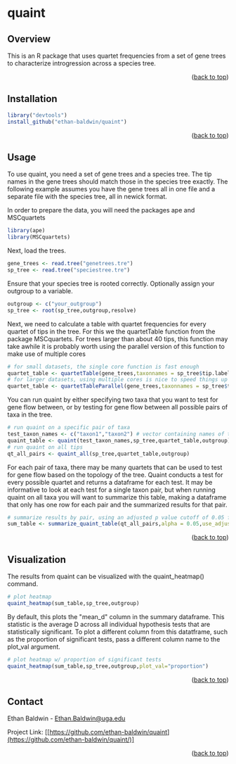 # quaint



<!-- Improved compatibility of back to top link: See: https://github.com/othneildrew/Best-README-Template/pull/73 -->
<a id="readme-top"></a>
<!--
*** Thanks for checking out the Best-README-Template. If you have a suggestion
*** that would make this better, please fork the repo and create a pull request
*** or simply open an issue with the tag "enhancement".
*** Don't forget to give the project a star!
*** Thanks again! Now go create something AMAZING! :D
-->

<!-- ABOUT THE PROJECT -->
## Overview

This is an R package that uses quartet frequencies from a set of gene trees to characterize introgression across a species tree. 

<p align="right">(<a href="#readme-top">back to top</a>)</p>

<!-- Installation -->
## Installation
   ```r
   library("devtools")
   install_github("ethan-baldwin/quaint")
   ```

<p align="right">(<a href="#readme-top">back to top</a>)</p>

<!-- Usage -->
## Usage

To use quaint, you need a set of gene trees and a species tree. The tip names in the gene trees should match those in the species tree exactly. The following example assumes you have the gene trees all in one file and a separate file with the species tree, all in newick format.

In order to prepare the data, you will need the packages ape and MSCquartets
   ```r
   library(ape)
   library(MSCquartets)
   ```

Next, load the trees.
   ```r
   gene_trees <- read.tree("genetrees.tre")
   sp_tree <- read.tree("speciestree.tre")
   ```
Ensure that your species tree is rooted correctly. Optionally assign your outgroup to a variable.
   ```r
   outgroup <- c("your_outgroup")
   sp_tree <- root(sp_tree,outgroup,resolve)
   ```
Next, we need to calculate a table with quartet frequencies for every quartet of tips in the tree. For this we the quartetTable function from the package MSCquartets. For trees larger than about 40 tips, this function may take awhile  it is probably worth using the parallel version of this function to make use of multiple cores
   ```r
   # for small datasets, the single core function is fast enough
   quartet_table <- quartetTable(gene_trees,taxonnames = sp_tree$tip.label)
   # for larger datasets, using multiple cores is nice to speed things up
   quartet_table <- quartetTableParallel(gene_trees,taxonnames = sp_tree$tip.label,numCores = 10)
   ```
You can run quaint by either specifying two taxa that you want to test for gene flow between, or by testing for gene flow between all possible pairs of taxa in the tree.
   ```r
   # run quaint on a specific pair of taxa
   test_taxon_names <- c("taxon1","taxon2") # vector containing names of taxa pair you want to test introgression for
   quaint_table <- quaint(test_taxon_names,sp_tree,quartet_table,outgroup)
   # run quaint on all tips
   qt_all_pairs <- quaint_all(sp_tree,quartet_table,outgroup)
   ```
For each pair of taxa, there may be many quartets that can be used to test for gene flow based on the topology of the tree. Quaint conducts a test for every possible quartet and returns a dataframe for each test. It may be informative to look at each test for a single taxon pair, but when running quaint on all taxa you will want to summarize this table, making a dataframe that only has one row for each pair and the summarized results for that pair.
   ```r
   # summarize results by pair, using an adjusted p value cutoff of 0.05 for the chi sq tests
   sum_table <- summarize_quaint_table(qt_all_pairs,alpha = 0.05,use_adjusted_p = TRUE)
   ```

<p align="right">(<a href="#readme-top">back to top</a>)</p>

<!-- Visualization -->
## Visualization

The results from quaint can be visualized with the quaint_heatmap() command.
   ```r
   # plot heatmap
   quaint_heatmap(sum_table,sp_tree,outgroup)
   ```
By default, this plots the "mean_d" column in the summary dataframe. This statistic is the average D across all individual hypothesis tests that are statistically significant. To plot a different column from this datatframe, such as the proportion of significant tests, pass a different column name to the plot_val argument.
   ```r
   # plot heatmap w/ proportion of significant tests
   quaint_heatmap(sum_table,sp_tree,outgroup,plot_val="proportion")
   ```

<p align="right">(<a href="#readme-top">back to top</a>)</p>

<!-- CONTACT -->
## Contact

Ethan Baldwin - Ethan.Baldwin@uga.edu

Project Link: [[https://github.com/ethan-baldwin/quaint](https://github.com/ethan-baldwin/quaint/)]

<p align="right">(<a href="#readme-top">back to top</a>)</p>


<!-- MARKDOWN LINKS & IMAGES -->
<!-- https://www.markdownguide.org/basic-syntax/#reference-style-links -->
[contributors-shield]: https://img.shields.io/github/contributors/ethan-baldwin/quaint.svg?style=for-the-badge
[contributors-url]: https://github.com/ethan-baldwin/quaint/graphs/contributors
[forks-shield]: https://img.shields.io/github/forks/ethan-baldwin/quaint.svg?style=for-the-badge
[forks-url]: https://github.com/ethan-baldwin/quaint/network/members
[stars-shield]: https://img.shields.io/github/stars/ethan-baldwin/quaint.svg?style=for-the-badge
[stars-url]: https://github.com/ethan-baldwin/quaint/stargazers
[issues-shield]: https://img.shields.io/github/issues/ethan-baldwin/quaint.svg?style=for-the-badge
[issues-url]: https://github.com/ethan-baldwin/quaint/issues
[license-shield]: https://img.shields.io/github/license/ethan-baldwin/quaint.svg?style=for-the-badge
[license-url]: https://github.com/ethan-baldwin/quaint/blob/master/LICENSE.txt
[linkedin-shield]: https://img.shields.io/badge/-LinkedIn-black.svg?style=for-the-badge&logo=linkedin&colorB=555
[linkedin-url]: https://linkedin.com/in/linkedin_username
[product-screenshot]: images/screenshot.png
[Next.js]: https://img.shields.io/badge/next.js-000000?style=for-the-badge&logo=nextdotjs&logoColor=white
[Next-url]: https://nextjs.org/
[React.js]: https://img.shields.io/badge/React-20232A?style=for-the-badge&logo=react&logoColor=61DAFB
[React-url]: https://reactjs.org/
[Vue.js]: https://img.shields.io/badge/Vue.js-35495E?style=for-the-badge&logo=vuedotjs&logoColor=4FC08D
[Vue-url]: https://vuejs.org/
[Angular.io]: https://img.shields.io/badge/Angular-DD0031?style=for-the-badge&logo=angular&logoColor=white
[Angular-url]: https://angular.io/
[Svelte.dev]: https://img.shields.io/badge/Svelte-4A4A55?style=for-the-badge&logo=svelte&logoColor=FF3E00
[Svelte-url]: https://svelte.dev/
[Laravel.com]: https://img.shields.io/badge/Laravel-FF2D20?style=for-the-badge&logo=laravel&logoColor=white
[Laravel-url]: https://laravel.com
[Bootstrap.com]: https://img.shields.io/badge/Bootstrap-563D7C?style=for-the-badge&logo=bootstrap&logoColor=white
[Bootstrap-url]: https://getbootstrap.com
[JQuery.com]: https://img.shields.io/badge/jQuery-0769AD?style=for-the-badge&logo=jquery&logoColor=white
[JQuery-url]: https://jquery.com 
